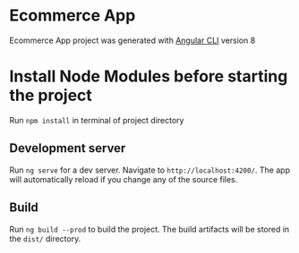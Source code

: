 # Ecommerce App

Ecommerce App project was generated with [Angular CLI](https://github.com/angular/angular-cli) version 8

# Install Node Modules before starting the project

Run `npm install` in terminal of project directory

## Development server

Run `ng serve` for a dev server. Navigate to `http://localhost:4200/`. The app will automatically reload if you change any of the source files.

## Build

Run `ng build --prod` to build the project. The build artifacts will be stored in the `dist/` directory.
